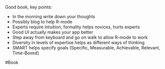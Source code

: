 Good book, key points:
- In the morning write down your thoughts
- Possibly blog to help R-mode 
- Experts require intuition, formality helps novices, hurts experts
- Good UI actually makes your app better
- Step away from keyboard and go on walk to allow R-mode to work
- Diversity in levels of expertise helps as different ways of thinking
- SMART helps specify goals (Specific, Measurable, Achievable, Relevant, Time-Boxed)

#Book 